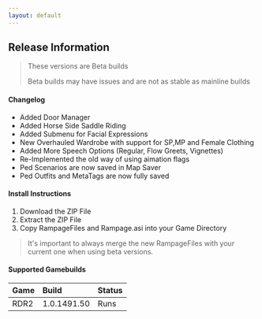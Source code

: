 ```yaml
---
layout: default
---
```


## Release Information

> These versions are Beta builds
>
> Beta builds may have issues and are not as stable as mainline builds

#### Changelog

*   Added Door Manager
*   Added Horse Side Saddle Riding
*   Added Submenu for Facial Expressions
*   New Overhauled Wardrobe with support for SP,MP and Female Clothing
*   Added More Speech Options (Regular, Flow Greets, Vignettes)
*   Re-Implemented the old way of using aimation flags
*   Ped Scenarios are now saved in Map Saver
*   Ped Outfits and MetaTags are now fully saved

#### Install Instructions

1.  Download the ZIP File
2.  Extract the ZIP File
3.  Copy RampageFiles and Rampage.asi into your Game Directory

> It's important to always merge the new RampageFiles with your current one when using beta versions.

#### Supported Gamebuilds

| Game         | Build             | Status|
|:-------------|:------------------|:------|
| RDR2         | 1.0.1491.50       | Runs  |

